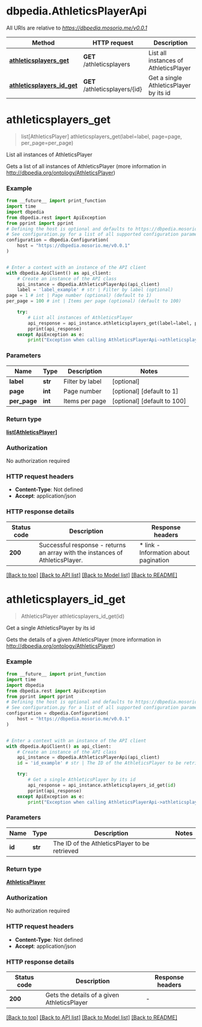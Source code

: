 # dbpedia.AthleticsPlayerApi

All URIs are relative to *https://dbpedia.mosorio.me/v0.0.1*

Method | HTTP request | Description
------------- | ------------- | -------------
[**athleticsplayers_get**](AthleticsPlayerApi.md#athleticsplayers_get) | **GET** /athleticsplayers | List all instances of AthleticsPlayer
[**athleticsplayers_id_get**](AthleticsPlayerApi.md#athleticsplayers_id_get) | **GET** /athleticsplayers/{id} | Get a single AthleticsPlayer by its id


# **athleticsplayers_get**
> list[AthleticsPlayer] athleticsplayers_get(label=label, page=page, per_page=per_page)

List all instances of AthleticsPlayer

Gets a list of all instances of AthleticsPlayer (more information in http://dbpedia.org/ontology/AthleticsPlayer)

### Example

```python
from __future__ import print_function
import time
import dbpedia
from dbpedia.rest import ApiException
from pprint import pprint
# Defining the host is optional and defaults to https://dbpedia.mosorio.me/v0.0.1
# See configuration.py for a list of all supported configuration parameters.
configuration = dbpedia.Configuration(
    host = "https://dbpedia.mosorio.me/v0.0.1"
)


# Enter a context with an instance of the API client
with dbpedia.ApiClient() as api_client:
    # Create an instance of the API class
    api_instance = dbpedia.AthleticsPlayerApi(api_client)
    label = 'label_example' # str | Filter by label (optional)
page = 1 # int | Page number (optional) (default to 1)
per_page = 100 # int | Items per page (optional) (default to 100)

    try:
        # List all instances of AthleticsPlayer
        api_response = api_instance.athleticsplayers_get(label=label, page=page, per_page=per_page)
        pprint(api_response)
    except ApiException as e:
        print("Exception when calling AthleticsPlayerApi->athleticsplayers_get: %s\n" % e)
```

### Parameters

Name | Type | Description  | Notes
------------- | ------------- | ------------- | -------------
 **label** | **str**| Filter by label | [optional] 
 **page** | **int**| Page number | [optional] [default to 1]
 **per_page** | **int**| Items per page | [optional] [default to 100]

### Return type

[**list[AthleticsPlayer]**](AthleticsPlayer.md)

### Authorization

No authorization required

### HTTP request headers

 - **Content-Type**: Not defined
 - **Accept**: application/json

### HTTP response details
| Status code | Description | Response headers |
|-------------|-------------|------------------|
**200** | Successful response - returns an array with the instances of AthleticsPlayer. |  * link - Information about pagination <br>  |

[[Back to top]](#) [[Back to API list]](../README.md#documentation-for-api-endpoints) [[Back to Model list]](../README.md#documentation-for-models) [[Back to README]](../README.md)

# **athleticsplayers_id_get**
> AthleticsPlayer athleticsplayers_id_get(id)

Get a single AthleticsPlayer by its id

Gets the details of a given AthleticsPlayer (more information in http://dbpedia.org/ontology/AthleticsPlayer)

### Example

```python
from __future__ import print_function
import time
import dbpedia
from dbpedia.rest import ApiException
from pprint import pprint
# Defining the host is optional and defaults to https://dbpedia.mosorio.me/v0.0.1
# See configuration.py for a list of all supported configuration parameters.
configuration = dbpedia.Configuration(
    host = "https://dbpedia.mosorio.me/v0.0.1"
)


# Enter a context with an instance of the API client
with dbpedia.ApiClient() as api_client:
    # Create an instance of the API class
    api_instance = dbpedia.AthleticsPlayerApi(api_client)
    id = 'id_example' # str | The ID of the AthleticsPlayer to be retrieved

    try:
        # Get a single AthleticsPlayer by its id
        api_response = api_instance.athleticsplayers_id_get(id)
        pprint(api_response)
    except ApiException as e:
        print("Exception when calling AthleticsPlayerApi->athleticsplayers_id_get: %s\n" % e)
```

### Parameters

Name | Type | Description  | Notes
------------- | ------------- | ------------- | -------------
 **id** | **str**| The ID of the AthleticsPlayer to be retrieved | 

### Return type

[**AthleticsPlayer**](AthleticsPlayer.md)

### Authorization

No authorization required

### HTTP request headers

 - **Content-Type**: Not defined
 - **Accept**: application/json

### HTTP response details
| Status code | Description | Response headers |
|-------------|-------------|------------------|
**200** | Gets the details of a given AthleticsPlayer |  -  |

[[Back to top]](#) [[Back to API list]](../README.md#documentation-for-api-endpoints) [[Back to Model list]](../README.md#documentation-for-models) [[Back to README]](../README.md)

